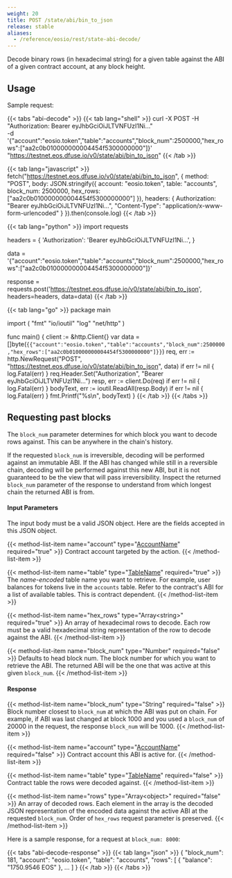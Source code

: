 ```yaml
---
weight: 20
title: POST /state/abi/bin_to_json
release: stable
aliases:
  - /reference/eosio/rest/state-abi-decode/
---
```


Decode binary rows (in hexadecimal string) for a given table against
the ABI of a given contract account, at any block height.

## Usage

Sample request:

{{< tabs "abi-decode" >}}
{{< tab lang="shell" >}}
curl -X POST -H "Authorization: Bearer eyJhbGciOiJLTVNFUzI1Ni..." \
    -d '{"account":"eosio.token","table":"accounts","block_num":2500000,"hex_rows":["aa2c0b010000000004454f5300000000"]}' \
    "https://testnet.eos.dfuse.io/v0/state/abi/bin_to_json"
{{< /tab >}}

{{< tab lang="javascript" >}}
fetch("https://testnet.eos.dfuse.io/v0/state/abi/bin_to_json", {
  method: "POST",
  body: JSON.stringify({
    account: "eosio.token",
    table: "accounts",
    block_num: 2500000,
    hex_rows: ["aa2c0b010000000004454f5300000000"]
  }),
  headers: {
    Authorization: "Bearer eyJhbGciOiJLTVNFUzI1Ni...",
    "Content-Type": "application/x-www-form-urlencoded"
  }
}).then(console.log)
{{< /tab >}}

{{< tab lang="python" >}}
import requests

headers = {
  'Authorization': 'Bearer eyJhbGciOiJLTVNFUzI1Ni...',
}

data = '{"account":"eosio.token","table":"accounts","block_num":2500000,"hex_rows":["aa2c0b010000000004454f5300000000"]}'

response = requests.post('https://testnet.eos.dfuse.io/v0/state/abi/bin_to_json', headers=headers, data=data)
{{< /tab >}}

{{< tab lang="go" >}}
package main

import (
	"fmt"
	"io/ioutil"
	"log"
	"net/http"
)

func main() {
	client := &http.Client{}
	var data = []byte(`{{"account":"eosio.token","table":"accounts","block_num":2500000,"hex_rows":["aa2c0b010000000004454f5300000000"]}}`)
	req, err := http.NewRequest("POST", "https://testnet.eos.dfuse.io/v0/state/abi/bin_to_json", data)
	if err != nil {
		log.Fatal(err)
	}
	req.Header.Set("Authorization", "Bearer eyJhbGciOiJLTVNFUzI1Ni...")
	resp, err := client.Do(req)
	if err != nil {
		log.Fatal(err)
	}
	bodyText, err := ioutil.ReadAll(resp.Body)
	if err != nil {
		log.Fatal(err)
	}
	fmt.Printf("%s\n", bodyText)
}
{{< /tab >}}
{{< /tabs >}}

## Requesting past blocks

The `block_num` parameter determines for which block you want to decode rows
against. This can be anywhere in the chain's history.

If the requested `block_num` is irreversible, decoding will be performed
against an immutable ABI. If the ABI has changed while still in a reversible
chain, decoding will be performed against this new ABI, but it is not guaranteed
to be the view that will pass irreversibility. Inspect the returned `block_num`
parameter of the response to understand from which longest chain the returned ABI is from.

#### Input Parameters

The input body must be a valid JSON object. Here are the fields accepted in this JSON
object.

{{< method-list-item name="account" type="[AccountName](/eosio/public-apis/reference/types/accountname)" required="true" >}}
  Contract account targeted by the action.
{{< /method-list-item >}}

{{< method-list-item name="table" type="[TableName](/eosio/public-apis/reference/types/tablename)" required="true" >}}
  The _name-encoded_ table name you want to retrieve. For example, user balances for tokens live in the `accounts` table. Refer to the contract's ABI for a list of available tables. This is contract dependent.
{{< /method-list-item >}}

{{< method-list-item name="hex_rows" type="Array&lt;string&gt;" required="true" >}}
  An array of hexadecimal rows to decode. Each row must be a valid hexadecimal string representation of the row to decode against the ABI.
{{< /method-list-item >}}

{{< method-list-item name="block_num" type="Number" required="false" >}}
  Defaults to head block num. The block number for which you want to retrieve the ABI. The returned ABI will be the one that was active at this given `block_num`.
{{< /method-list-item >}}

#### Response

{{< method-list-item name="block_num" type="String" required="false" >}}
  Block number closest to `block_num` at which the ABI was put on chain. For example, if ABI was last changed at block 1000 and you used a `block_num` of 20000 in the request, the response `block_num` will be 1000.
{{< /method-list-item >}}

{{< method-list-item name="account" type="[AccountName](/eosio/public-apis/reference/types/accountname)" required="false" >}}
  Contract account this ABI is active for.
{{< /method-list-item >}}

{{< method-list-item name="table" type="[TableName](/eosio/public-apis/reference/types/tablename)" required="false" >}}
  Contract table the rows were decoded against.
{{< /method-list-item >}}

{{< method-list-item name="rows" type="Array&lt;object&gt;" required="false" >}}
  An array of decoded rows. Each element in the array is the decoded JSON representation of the encoded data against the active ABI at the requested `block_num`. Order of `hex_rows` request parameter is preserved.
{{< /method-list-item >}}

Here is a sample response, for a request at `block_num: 8000`:

{{< tabs "abi-decode-response" >}}
{{< tab lang="json" >}}
{
  "block_num": 181,
  "account": "eosio.token",
  "table": "accounts",
  "rows": [
    {
      "balance": "1750.9546 EOS"
    },
    ...
  ]
}
{{< /tab >}}
{{< /tabs >}}
